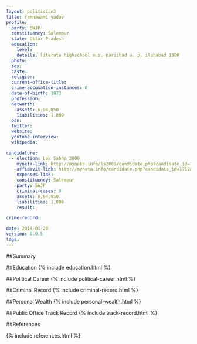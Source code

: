 ```yaml
---
layout: politician2
title: ramnawami yadav
profile: 
  party: SWJP
  constituency: Salempur
  state: Uttar Pradesh
  education: 
    level: 
    details: literate highschool m.s. parishad u. p. ilahabad 1988
  photo: 
  sex: 
  caste: 
  religion: 
  current-office-title: 
  crime-accusation-instances: 0
  date-of-birth: 1973
  profession: 
  networth: 
    assets: 6,94,850
    liabilities: 1,000
  pan: 
  twitter: 
  website: 
  youtube-interview: 
  wikipedia: 

candidature: 
  - election: Lok Sabha 2009
    myneta-link: http://myneta.info/ls2009/candidate.php?candidate_id=1712
    affidavit-link: http://myneta.info/candidate.php?candidate_id=1712&scan=original
    expenses-link: 
    constituency: Salempur 
    party: SWJP
    criminal-cases: 0
    assets: 6,94,850
    liabilities: 1,000
    result:  

crime-record: 

date: 2014-01-28
version: 0.0.5
tags: 
---
```

##Summary


##Education
{% include education.html %}


##Political Career
{% include political-career.html %}


##Criminal Record
{% include criminal-record.html %}


##Personal Wealth
{% include personal-wealth.html %}


##Public Office Track Record
{% include track-record.html %}


##References


{% include references.html %}